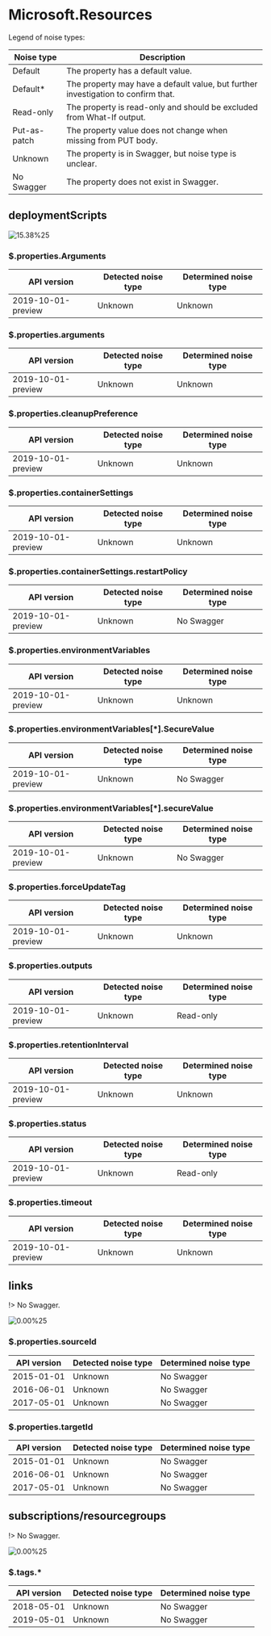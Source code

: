 # Microsoft.Resources

Legend of noise types:

| Noise type   | Description                                                                       |
| ------------ | --------------------------------------------------------------------------------- |
| Default      | The property has a default value.                                                 |
| Default*     | The property may have a default value, but further investigation to confirm that. |
| Read-only    | The property is read-only and should be excluded from What-If output.             |
| Put-as-patch | The property value does not change when missing from PUT body.                    |
| Unknown      | The property is in Swagger, but noise type is unclear.                            |
| No Swagger   | The property does not exist in Swagger.                                           |

## deploymentScripts

![15.38%25](https://img.shields.io/badge/15.38%25-%E2%98%85★%E2%98%86☆☆☆☆☆☆☆-orange)

### \$.properties.Arguments

| API version        | Detected noise type | Determined noise type |
| ------------------ | ------------------- | --------------------- |
| 2019-10-01-preview | Unknown             | Unknown               |

### \$.properties.arguments

| API version        | Detected noise type | Determined noise type |
| ------------------ | ------------------- | --------------------- |
| 2019-10-01-preview | Unknown             | Unknown               |

### \$.properties.cleanupPreference

| API version        | Detected noise type | Determined noise type |
| ------------------ | ------------------- | --------------------- |
| 2019-10-01-preview | Unknown             | Unknown               |

### \$.properties.containerSettings

| API version        | Detected noise type | Determined noise type |
| ------------------ | ------------------- | --------------------- |
| 2019-10-01-preview | Unknown             | Unknown               |

### \$.properties.containerSettings.restartPolicy

| API version        | Detected noise type | Determined noise type |
| ------------------ | ------------------- | --------------------- |
| 2019-10-01-preview | Unknown             | No Swagger            |

### \$.properties.environmentVariables

| API version        | Detected noise type | Determined noise type |
| ------------------ | ------------------- | --------------------- |
| 2019-10-01-preview | Unknown             | Unknown               |

### \$.properties.environmentVariables[*].SecureValue

| API version        | Detected noise type | Determined noise type |
| ------------------ | ------------------- | --------------------- |
| 2019-10-01-preview | Unknown             | No Swagger            |

### \$.properties.environmentVariables[*].secureValue

| API version        | Detected noise type | Determined noise type |
| ------------------ | ------------------- | --------------------- |
| 2019-10-01-preview | Unknown             | No Swagger            |

### \$.properties.forceUpdateTag

| API version        | Detected noise type | Determined noise type |
| ------------------ | ------------------- | --------------------- |
| 2019-10-01-preview | Unknown             | Unknown               |

### \$.properties.outputs

| API version        | Detected noise type | Determined noise type |
| ------------------ | ------------------- | --------------------- |
| 2019-10-01-preview | Unknown             | Read-only             |

### \$.properties.retentionInterval

| API version        | Detected noise type | Determined noise type |
| ------------------ | ------------------- | --------------------- |
| 2019-10-01-preview | Unknown             | Unknown               |

### \$.properties.status

| API version        | Detected noise type | Determined noise type |
| ------------------ | ------------------- | --------------------- |
| 2019-10-01-preview | Unknown             | Read-only             |

### \$.properties.timeout

| API version        | Detected noise type | Determined noise type |
| ------------------ | ------------------- | --------------------- |
| 2019-10-01-preview | Unknown             | Unknown               |

## links

!> No Swagger.

![0.00%25](https://img.shields.io/badge/0.00%25-%E2%98%86☆☆☆☆☆☆☆☆☆-red)

### \$.properties.sourceId

| API version | Detected noise type | Determined noise type |
| ----------- | ------------------- | --------------------- |
| 2015-01-01  | Unknown             | No Swagger            |
| 2016-06-01  | Unknown             | No Swagger            |
| 2017-05-01  | Unknown             | No Swagger            |

### \$.properties.targetId

| API version | Detected noise type | Determined noise type |
| ----------- | ------------------- | --------------------- |
| 2015-01-01  | Unknown             | No Swagger            |
| 2016-06-01  | Unknown             | No Swagger            |
| 2017-05-01  | Unknown             | No Swagger            |

## subscriptions/resourcegroups

!> No Swagger.

![0.00%25](https://img.shields.io/badge/0.00%25-%E2%98%86☆☆☆☆☆☆☆☆☆-red)

### \$.tags.*

| API version | Detected noise type | Determined noise type |
| ----------- | ------------------- | --------------------- |
| 2018-05-01  | Unknown             | No Swagger            |
| 2019-05-01  | Unknown             | No Swagger            |
